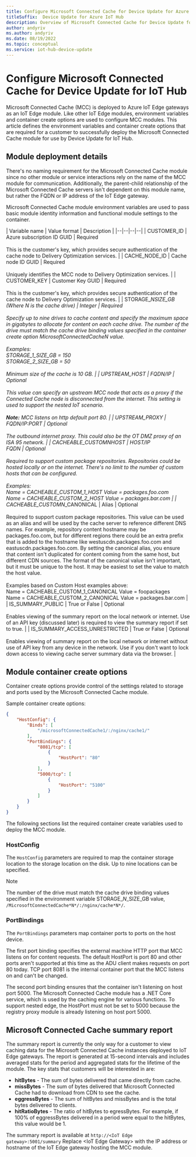 ```yaml
---
title: Configure Microsoft Connected Cache for Device Update for Azure IoT Hub | Microsoft Docs
titleSuffix:  Device Update for Azure IoT Hub
description: Overview of Microsoft Connected Cache for Device Update for Azure IoT Hub
author: andyriv
ms.author: andyriv
ms.date: 08/19/2022
ms.topic: conceptual
ms.service: iot-hub-device-update
---
```


# Configure Microsoft Connected Cache for Device Update for IoT Hub

Microsoft Connected Cache (MCC) is deployed to Azure IoT Edge gateways as an IoT Edge module. Like other IoT Edge modules, environment variables and container create options are used to configure MCC modules. This article defines the environment variables and container create options that are required for a customer to successfully deploy the Microsoft Connected Cache module for use by Device Update for IoT Hub.

## Module deployment details

There's no naming requirement for the Microsoft Connected Cache module since no other module or service interactions rely on the name of the MCC module for communication. Additionally, the parent-child relationship of the Microsoft Connected Cache servers isn't dependent on this module name, but rather the FQDN or IP address of the IoT Edge gateway.

Microsoft Connected Cache module environment variables are used to pass basic module identity information and functional module settings to the container.

| Variable name | Value format | Description |
|--|--|--|--|
| CUSTOMER_ID | Azure subscription ID GUID | Required <br><br> This is the customer's key, which provides secure authentication of the cache node to Delivery Optimization services. |
| CACHE_NODE_ID | Cache node ID GUID | Required <br><br> Uniquely identifies the MCC node to Delivery Optimization services. |
| CUSTOMER_KEY | Customer Key GUID | Required <br><br> This is the customer's key, which provides secure authentication of the cache node to Delivery Optimization services. |
| STORAGE_*N*_SIZE_GB (Where *N* is the cache drive) | Integer | Required <br><br> Specify up to nine drives to cache content and specify the maximum space in gigabytes to allocate for content on each cache drive. The number of the drive must match the cache drive binding values specified in the container create option MicrosoftConnectedCache*N* value.<br><br>Examples:<br>STORAGE_1_SIZE_GB = 150<br>STORAGE_2_SIZE_GB = 50<br><br>Minimum size of the cache is 10 GB. |
| UPSTREAM_HOST | FQDN/IP | Optional <br><br> This value can specify an upstream MCC node that acts as a proxy if the Connected Cache node is disconnected from the internet. This setting is used to support the nested IoT scenario.<br><br>**Note:** MCC listens on http default port 80. |
| UPSTREAM_PROXY | FQDN/IP:PORT | Optional <br><br> The outbound internet proxy. This could also be the OT DMZ proxy of an ISA 95 network. |
| CACHEABLE_CUSTOM_*N*_HOST | HOST/IP<br>FQDN | Optional <br><br> Required to support custom package repositories. Repositories could be hosted locally or on the internet. There's no limit to the number of custom hosts that can be configured.<br><br>Examples:<br>Name = CACHEABLE_CUSTOM_1_HOST Value = packages.foo.com<br> Name = CACHEABLE_CUSTOM_2_HOST Value = packages.bar.com |
| CACHEABLE_CUSTOM_*N*_CANONICAL | Alias | Optional <br><br> Required to support custom package repositories. This value can be used as an alias and will be used by the cache server to reference different DNS names. For example, repository content hostname may be packages.foo.com, but for different regions there could be an extra prefix that is added to the hostname like westuscdn.packages.foo.com and eastuscdn.packages.foo.com. By setting the canonical alias, you ensure that content isn't duplicated for content coming from the same host, but different CDN sources. The format of the canonical value isn't important, but it must be unique to the host. It may be easiest to set the value to match the host value.<br><br>Examples based on Custom Host examples above:<br>Name = CACHEABLE_CUSTOM_1_CANONICAL Value = foopackages<br> Name = CACHEABLE_CUSTOM_2_CANONICAL Value = packages.bar.com |
| IS_SUMMARY_PUBLIC | True or False | Optional <br><br> Enables viewing of the summary report on the local network or internet. Use of an API key (discussed later) is required to view the summary report if set to true. |
| IS_SUMMARY_ACCESS_UNRESTRICTED | True or False | Optional <br><br> Enables viewing of summary report on the local network or internet without use of API key from any device in the network. Use if you don't want to lock down access to viewing cache server summary data via the browser. |

## Module container create options

Container create options provide control of the settings related to storage and ports used by the Microsoft Connected Cache module.

Sample container create options:

```json
{
    "HostConfig": {
        "Binds": [
            "/microsoftConnectedCache1/:/nginx/cache1/"
        ],
        "PortBindings": {
            "8081/tcp": [
                {
                    "HostPort": "80"
                }
            ],
            "5000/tcp": [
                {
                    "HostPort": "5100"
                }
            ]
        }
    }
}
```

The following sections list the required container create variables used to deploy the MCC module.

### HostConfig

The `HostConfig` parameters are required to map the container storage location to the storage location on the disk. Up to nine locations can be specified.

>[!Note]
>The number of the drive must match the cache drive binding values specified in the environment variable STORAGE_*N*_SIZE_GB value, `/MicrosoftConnectedCache*N*/:/nginx/cache*N*/`.

### PortBindings

The `PortBindings` parameters map container ports to ports on the host device.

The first port binding specifies the external machine HTTP port that MCC listens on for content requests. The default HostPort is port 80 and other ports aren't supported at this time as the ADU client makes requests on port 80 today. TCP port 8081 is the internal container port that the MCC listens on and can't be changed.

The second port binding ensures that the container isn't listening on host port 5000. The Microsoft Connected Cache module has a .NET Core service, which is used by the caching engine for various functions. To support nested edge, the HostPort must not be set to 5000 because the registry proxy module is already listening on host port 5000.

## Microsoft Connected Cache summary report

The summary report is currently the only way for a customer to view caching data for the Microsoft Connected Cache instances deployed to IoT Edge gateways. The report is generated at 15-second intervals and includes averaged stats for the period and aggregated stats for the lifetime of the module. The key stats that customers will be interested in are:

* **hitBytes** - The sum of bytes delivered that came directly from cache.
* **missBytes** - The sum of bytes delivered that Microsoft Connected Cache had to download from CDN to see the cache.
* **eggressBytes** - The sum of hitBytes and missBytes and is the total bytes delivered to clients.
* **hitRatioBytes** - The ratio of hitBytes to egressBytes. For example, if 100% of eggressBytes delivered in a period were equal to the hitBytes, this value would be 1.


The summary report is available at `http://<IoT Edge gateway>:5001/summary` Replace \<IoT Edge Gateway\> with the IP address or hostname of the IoT Edge gateway hosting the MCC module.
